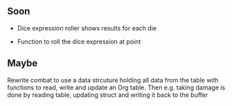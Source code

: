 Soon
----

- Dice expression roller shows results for each die

- Function to roll the dice expression at point

Maybe
-----

Rewrite combat to use a data strcuture holding all data from the table
with functions to read, write and update an Org table.  Then
e.g. taking damage is done by reading table, updating struct and
writing it back to the buffer
